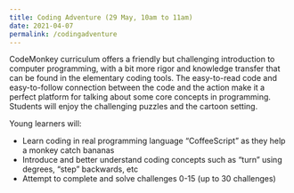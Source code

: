 ```yaml
---
title: Coding Adventure (29 May, 10am to 11am)
date: 2021-04-07
permalink: /codingadventure
---
```



CodeMonkey curriculum offers a friendly but challenging introduction to computer programming, with a bit more rigor and knowledge transfer that can be found in the elementary coding tools. The easy-to-read code and easy-to-follow connection between the code and the action make it a perfect platform for talking about some core concepts in programming. Students will enjoy the challenging puzzles and the cartoon setting.

Young learners will:
*  Learn coding in real programming language “CoffeeScript” as they help a monkey catch bananas
*  Introduce and better understand coding concepts such as “turn” using degrees, “step” backwards, etc
*  Attempt to complete and solve  challenges 0-15 (up to 30 challenges)